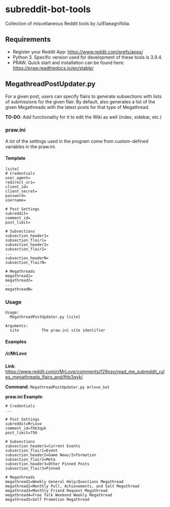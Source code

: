 # subreddit-bot-tools
Collection of miscellaneous Reddit tools by /u/Elaeagnifolia.

## Requirements

* Register your Reddit App: https://www.reddit.com/prefs/apps/
* Python 3. Specific version used for development of these tools is 3.9.4.
* PRAW. Quick start and installation can be found here: https://praw.readthedocs.io/en/stable/

## MegathreadPostUpdater.py
For a given post, users can specify flairs to generate subsections with lists of submissions for the given flair. By default, also generates a list of the given Megathreads with the latest posts for that type of Megathread.

**TO-DO**: Add functionality for it to edit the Wiki as well (index, sidebar, etc.)

### praw.ini
A lot of the settings used in the program come from custom-defined variables in the praw.ini.

#### Template
```
[site]
# Credentials
user_agent=
redirect_uri=
client_id=
client_secret=
password=
username=

# Post Settings
subreddit=
comment_id=
post_limit=

# Subsections
subsection_header1=
subsection_flair1=
subsection_header2=
subsection_flair2=
...
subsection_headerN=
subsection_flairN=

# Megathreads
megathread1=
megathread2=
...
megathreadN=
```

### Usage
```
Usage:
  MegathreadPostUpdater.py [site]

Arguments:
  site          The praw.ini site identifier
```

#### Examples

##### /r/MrLove

**Link**: https://www.reddit.com/r/MrLove/comments/f29nzo/read_me_subreddit_rules_megathreads_flairs_and/fhb3qyk/

**Command**: `MegathreadPostUpdater.py mrlove_bot`

**praw.ini Example**:
```
# Credentials
...

# Post Settings
subreddit=MrLove
comment_id=fhb3qyk
post_limit=750

# Subsections
subsection_header1=Current Events
subsection_flair1=Event
subsection_header2=Game News/Information
subsection_flair2=Meta
subsection_header3=Other Pinned Posts
subsection_flair3=Pinned

# Megathreads
megathread1=Weekly General Help/Questions Megathread
megathread2=Monthly Pull, Achievements, and Salt Megathread
megathread3=Monthly Friend Request Megathread
megathread4=Free Talk Weekend Weekly Megathread
megathread5=Self Promotion Megathread
```
